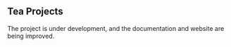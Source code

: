 ## Tea Projects

The project is under development, and the documentation and website are being improved.

